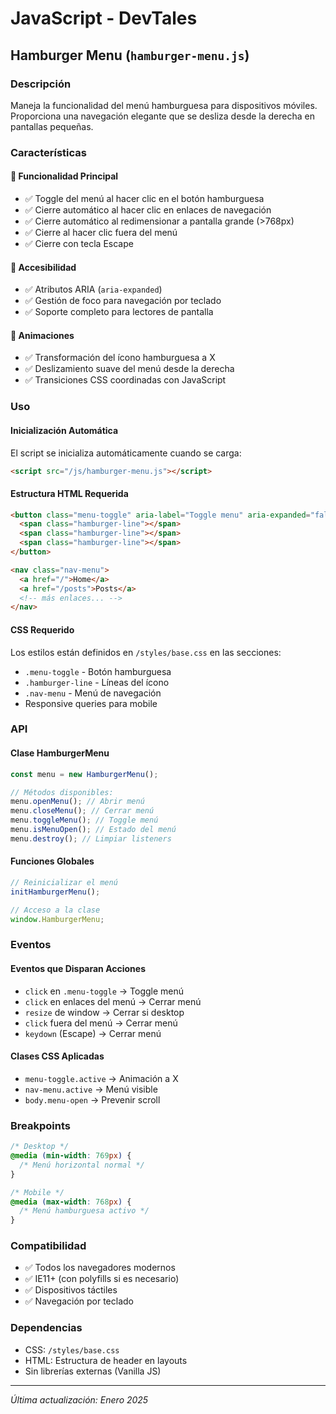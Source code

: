 # JavaScript - DevTales

## Hamburger Menu (`hamburger-menu.js`)

### Descripción

Maneja la funcionalidad del menú hamburguesa para dispositivos móviles. Proporciona una navegación elegante que se desliza desde la derecha en pantallas pequeñas.

### Características

#### 🎯 **Funcionalidad Principal**

- ✅ Toggle del menú al hacer clic en el botón hamburguesa
- ✅ Cierre automático al hacer clic en enlaces de navegación
- ✅ Cierre automático al redimensionar a pantalla grande (>768px)
- ✅ Cierre al hacer clic fuera del menú
- ✅ Cierre con tecla Escape

#### 🔧 **Accesibilidad**

- ✅ Atributos ARIA (`aria-expanded`)
- ✅ Gestión de foco para navegación por teclado
- ✅ Soporte completo para lectores de pantalla

#### 🎨 **Animaciones**

- ✅ Transformación del ícono hamburguesa a X
- ✅ Deslizamiento suave del menú desde la derecha
- ✅ Transiciones CSS coordinadas con JavaScript

### Uso

#### **Inicialización Automática**

El script se inicializa automáticamente cuando se carga:

```html
<script src="/js/hamburger-menu.js"></script>
```

#### **Estructura HTML Requerida**

```html
<button class="menu-toggle" aria-label="Toggle menu" aria-expanded="false">
  <span class="hamburger-line"></span>
  <span class="hamburger-line"></span>
  <span class="hamburger-line"></span>
</button>

<nav class="nav-menu">
  <a href="/">Home</a>
  <a href="/posts">Posts</a>
  <!-- más enlaces... -->
</nav>
```

#### **CSS Requerido**

Los estilos están definidos en `/styles/base.css` en las secciones:

- `.menu-toggle` - Botón hamburguesa
- `.hamburger-line` - Líneas del ícono
- `.nav-menu` - Menú de navegación
- Responsive queries para mobile

### API

#### **Clase HamburgerMenu**

```javascript
const menu = new HamburgerMenu();

// Métodos disponibles:
menu.openMenu(); // Abrir menú
menu.closeMenu(); // Cerrar menú
menu.toggleMenu(); // Toggle menú
menu.isMenuOpen(); // Estado del menú
menu.destroy(); // Limpiar listeners
```

#### **Funciones Globales**

```javascript
// Reinicializar el menú
initHamburgerMenu();

// Acceso a la clase
window.HamburgerMenu;
```

### Eventos

#### **Eventos que Disparan Acciones**

- `click` en `.menu-toggle` → Toggle menú
- `click` en enlaces del menú → Cerrar menú
- `resize` de window → Cerrar si desktop
- `click` fuera del menú → Cerrar menú
- `keydown` (Escape) → Cerrar menú

#### **Clases CSS Aplicadas**

- `menu-toggle.active` → Animación a X
- `nav-menu.active` → Menú visible
- `body.menu-open` → Prevenir scroll

### Breakpoints

```css
/* Desktop */
@media (min-width: 769px) {
  /* Menú horizontal normal */
}

/* Mobile */
@media (max-width: 768px) {
  /* Menú hamburguesa activo */
}
```

### Compatibilidad

- ✅ Todos los navegadores modernos
- ✅ IE11+ (con polyfills si es necesario)
- ✅ Dispositivos táctiles
- ✅ Navegación por teclado

### Dependencias

- CSS: `/styles/base.css`
- HTML: Estructura de header en layouts
- Sin librerías externas (Vanilla JS)

---

_Última actualización: Enero 2025_
